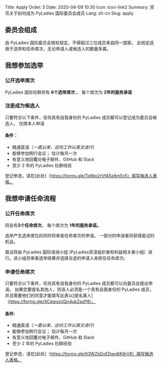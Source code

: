 Title: Apply
Order: 5
Date: 2020-04-09 10:30
Icon: icon-link2
Summary: 资讯关于如何成为 PyLadies 国际委员会成员
Lang: zh-cn
Slug: apply

## 委员会组成
由 PyLadies 国际委员会授权规定，不得超过三位成员来自同一国家。 此规定适用于选举和任命席次，无论申请人或候选人的数量多寡。


## 我想参加选举

### 公开选举席次
PyLadies 国际社群将有 **6个选举席次** 。 每个席次为 **2年的服务承诺**


### 注册成为候选人

只要符合以下条件，任何具有自我身份的 PyLadies 成员都可以登记成为委员会候选人。 仅限本人申请


#### 条件：
 
- 精通英语（_一直以来，这份工作以英文进行_）
- 能够参加例行会议； 估计每月一次
- 有意义地回覆对电子邮件、GitHub 和 Slack
- 至少 2 年的 PyLadies 社群经验 

登记参选，请在[此处]（https://forms.gle/TqNto2rVfA5z8m5z5）填写候选人表格。

## 我想申请任命流程


### 公开任命席次

将会有**3个任命席次**。 每个席次为 **1年的服务承诺。**

选举产生选举席位的同时将审查任命席次的申请。 一部分的申请者将获得面试的机会。
 
面试将由 PyLadies 国际谘询小组 (PyLadies资深组织者和利益相关者小组）进行。该小组将审查选举结果并选择合适的申请人来担任任命席次。
 


### 申请任命席次

只要符合以下条件，任何具有自我身份的 PyLadies 成员都可以向委员会提出申请。 如果您要提名其他人，则该人必须是一个具有自我身份的 PyLadies 成员，并且需要他们的同意才能填写此表以[提名某人]（https://forms.gle/XCdwssUQn4ukZpzP8）。


#### 条件:

- 精通英语（_一直以来，这份工作以英文进行_）
- 能够参加例行会议； 估计每月一次
- 有意义地回覆对电子邮件、GitHub 和 Slack
- 至少 2 年的 PyLadies 社群经验

登记参选，请在[此处]（https://forms.gle/63WZbDvEDwq6K8rV8）填写候选人表格。
